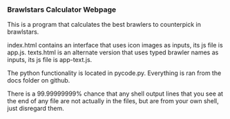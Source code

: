 ### Brawlstars Calculator Webpage

This is a program that calculates the best brawlers to counterpick in brawlstars.

index.html contains an interface that uses icon images as inputs, its js file is app.js.
texts.html is an alternate version that uses typed brawler names as inputs, its js file is app-text.js.

The python functionality is located in pycode.py. Everything is ran from the docs folder on github.

There is a 99.99999999% chance that any shell output lines that you see at the end of any file are not actually in the files, but are from your own shell, just disregard them.